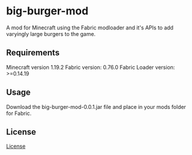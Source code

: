 # big-burger-mod
A mod for Minecraft using the Fabric modloader and it's APIs to add varyingly large burgers to the game.

## Requirements
Minecraft version 1.19.2
Fabric version: 0.76.0
Fabric Loader version: >=0.14.19


## Usage
Download the big-burger-mod-0.0.1.jar file and place in your mods folder for Fabric.

## License
[License](https://github.com/technologyfreak/big-burger-mod/blob/master/LICENSE "License - Creative Commons")
